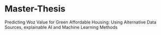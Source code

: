 # Master-Thesis
Predicting Woz Value for Green Affordable Housing: Using Alternative Data Sources, explainable AI and Machine Learning Methods
